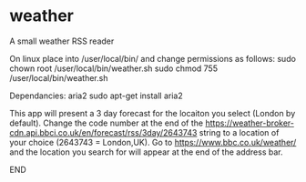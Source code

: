 # weather
A small weather RSS reader

On linux place into /user/local/bin/ and change permissions as follows: 
sudo chown root /user/local/bin/weather.sh 
sudo chmod 755 /user/local/bin/weather.sh

Dependancies: aria2 sudo apt-get install aria2

This app will present a 3 day forecast for the locaiton you select (London by default).  Change the code number at the end of the https://weather-broker-cdn.api.bbci.co.uk/en/forecast/rss/3day/2643743 string to a location of your choice (2643743 = London,UK).  Go to https://www.bbc.co.uk/weather/ and the location you search for will appear at the end of the address bar.

END
